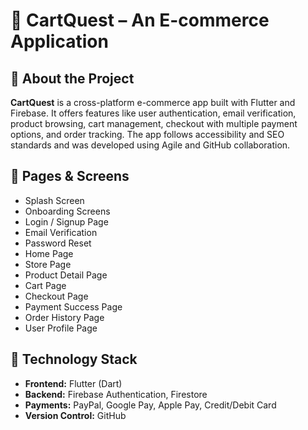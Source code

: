# 🛒 CartQuest – An E-commerce Application

## 📖 About the Project
**CartQuest** is a cross-platform e-commerce app built with Flutter and Firebase. It offers features like user authentication, email verification, product browsing, cart management, checkout with multiple payment options, and order tracking. The app follows accessibility and SEO standards and was developed using Agile and GitHub collaboration.


## 📱 Pages & Screens

- Splash Screen  
- Onboarding Screens  
- Login / Signup Page    
- Email Verification  
- Password Reset  
- Home Page  
- Store Page  
- Product Detail Page  
- Cart Page  
- Checkout Page  
- Payment Success Page  
- Order History Page  
- User Profile Page  


## 🧱 Technology Stack

- **Frontend:** Flutter (Dart)  
- **Backend:** Firebase Authentication, Firestore  
- **Payments:** PayPal, Google Pay, Apple Pay, Credit/Debit Card  
- **Version Control:** GitHub


